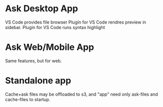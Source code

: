 # Ask Desktop App
VS Code provides file browser
Plugin for VS Code rendres preview in sidebar.
Plugin for VS Code runs syntax highlight

# Ask Web/Mobile App
Same features, but for web.

# Standalone app
Cache+ask files may be offloaded to s3, and "app" need only ask-files and cache-files to startup.